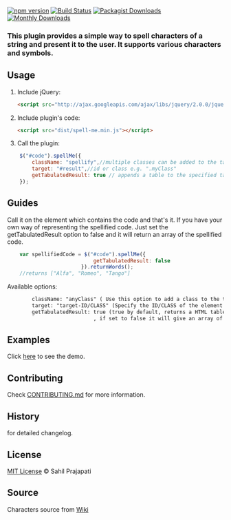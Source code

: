 [![npm version](https://badge.fury.io/js/spell-me.svg)](http://badge.fury.io/js/spell-me) [![Build Status](https://travis-ci.org/sahil290791/spell-me.svg?branch=master)](https://travis-ci.org/sahil290791/spell-me)
[![Packagist Downloads](https://poser.pugx.org/sahil290791/spell-me/downloads)](https://packagist.org/packages/sahil290791/spell-me)
[![Monthly Downloads](https://poser.pugx.org/sahil290791/spell-me/d/monthly)](https://packagist.org/packages/sahil290791/spell-me)

### This plugin provides a simple way to spell characters of a string and present it to the user. It supports various characters and symbols.

## Usage

1. Include jQuery:

	```html
	<script src="http://ajax.googleapis.com/ajax/libs/jquery/2.0.0/jquery.min.js"></script>
	```

2. Include plugin's code:

	```html
	<script src="dist/spell-me.min.js"></script>
	```

3. Call the plugin:

```javascript
	$("#code").spellMe({
		className: "spellify",//multiple classes can be added to the table e.g. "table table-reponsive"
		target: "#result",//id or class e.g. ".myClass"
		getTabulatedResult: true // appends a table to the specified target
	});
```
## Guides

Call it on the element which contains the code and that's it. If you have your own way of representing the spellified code. Just set the getTabulatedResult option to false and it will return an array of the spellified code.

```javascript
	var spellifiedCode = $("#code").spellMe({
							getTabulatedResult: false
						}).returnWords();
	//returns ["Alfa", "Romeo", "Tango"]
```

Available options: 

```html
	 	className: "anyClass" ( Use this option to add a class to the table created.)
	 	target: "target-ID/CLASS" (Specify the ID/CLASS of the element to which the result should be appended to.)
	 	getTabulatedResult: true (true by default, returns a HTML table appended to the target
							, if set to false it will give an array of the spellified characters)
```							

## Examples

Click [here](https://sahil290791.github.io/spell-me/) to see the demo.

## Contributing

Check [CONTRIBUTING.md](https://github.com/sahil290791/spell-me/blob/master/CONTRIBUTING.md) for more information.

## History

 for detailed changelog.

## License

[MIT License](https://github.com/sahil290791/spell-me/blob/master/LICENSE) © Sahil Prajapati

## Source

 Characters source from [Wiki](https://en.wikipedia.org/wiki/NATO_phonetic_alphabet)

